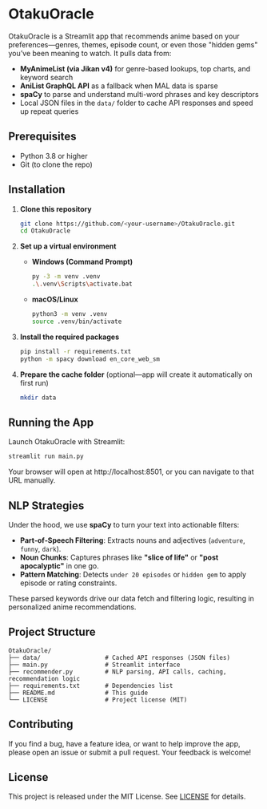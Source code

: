 # OtakuOracle

OtakuOracle is a Streamlit app that recommends anime based on your preferences—genres, themes, episode count, or even those "hidden gems" you’ve been meaning to watch. It pulls data from:

- **MyAnimeList (via Jikan v4)** for genre-based lookups, top charts, and keyword search
- **AniList GraphQL API** as a fallback when MAL data is sparse
- **spaCy** to parse and understand multi-word phrases and key descriptors
- Local JSON files in the `data/` folder to cache API responses and speed up repeat queries

## Prerequisites

- Python 3.8 or higher
- Git (to clone the repo)

## Installation

1. **Clone this repository**
   ```bash
   git clone https://github.com/<your-username>/OtakuOracle.git
   cd OtakuOracle
   ```

2. **Set up a virtual environment**

   - **Windows (Command Prompt)**
     ```bash
     py -3 -m venv .venv
     .\.venv\Scripts\activate.bat
     ```

   - **macOS/Linux**
     ```bash
     python3 -m venv .venv
     source .venv/bin/activate
     ```

3. **Install the required packages**
   ```bash
   pip install -r requirements.txt
   python -m spacy download en_core_web_sm
   ```

4. **Prepare the cache folder** (optional—app will create it automatically on first run)
   ```bash
   mkdir data
   ```

## Running the App

Launch OtakuOracle with Streamlit:

```bash
streamlit run main.py
```

Your browser will open at http://localhost:8501, or you can navigate to that URL manually.

## NLP Strategies

Under the hood, we use **spaCy** to turn your text into actionable filters:

- **Part‑of‑Speech Filtering**: Extracts nouns and adjectives (`adventure`, `funny`, `dark`).
- **Noun Chunks**: Captures phrases like **"slice of life"** or **"post apocalyptic"** in one go.
- **Pattern Matching**: Detects `under 20 episodes` or `hidden gem` to apply episode or rating constraints.

These parsed keywords drive our data fetch and filtering logic, resulting in personalized anime recommendations.

## Project Structure

```
OtakuOracle/
├── data/                  # Cached API responses (JSON files)
├── main.py                # Streamlit interface
├── recommender.py         # NLP parsing, API calls, caching, recommendation logic
├── requirements.txt       # Dependencies list
├── README.md              # This guide
└── LICENSE                # Project license (MIT)
```

## Contributing

If you find a bug, have a feature idea, or want to help improve the app, please open an issue or submit a pull request. Your feedback is welcome!

## License

This project is released under the MIT License. See [LICENSE](LICENSE) for details.

